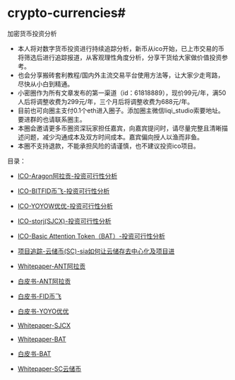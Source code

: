 # crypto-currencies#
加密货币投资分析

* 本人将对数字货币投资进行持续追踪分析，新币从ico开始，已上市交易的币将筛选后进行追踪报道，从客观理性角度分析，分享干货给大家做价值投资参考。 
* 也会分享搬砖套利教程/国内外主流交易平台使用方法等，让大家少走弯路，尽快从小白到精通。
* 小密圈作为所有文章发布的第一渠道（id：61818889），现价99元/年，满50人后将调整收费为299元/年，三个月后将调整收费为688元/年。 
* 目前也可向圈主支付0.1个eth进入圈子。添加圈主微信liqi_studio索要地址。要进群的也请联系圈主。 
* 本圈会邀请更多币圈资深玩家担任嘉宾，向嘉宾提问时，请尽量完整且清晰描述问题，减少沟通成本及双方时间成本。嘉宾偏向授人以渔而非鱼。 
* 本圈不支持退款，不能承担风险的请谨慎，也不建议投资ico项目。


目录：

* [ICO-Aragon阿拉贡-投资可行性分析
](https://github.com/weihaiyan/crypto-currencies/blob/master/aragon.ant.%E9%98%BF%E6%8B%89%E8%B4%A1/ICO-Aragon%E9%98%BF%E6%8B%89%E8%B4%A1-%E6%8A%95%E8%B5%84%E5%8F%AF%E8%A1%8C%E6%80%A7%E5%88%86%E6%9E%90.md)
* [ICO-BITFID币飞-投资可行性分析
](https://github.com/weihaiyan/crypto-currencies/blob/master/bitfid.fid.%E5%B8%81%E9%A3%9E/ICO-BITFID%E5%B8%81%E9%A3%9E-%E6%8A%95%E8%B5%84%E5%8F%AF%E8%A1%8C%E6%80%A7%E5%88%86%E6%9E%90.md)
* [ICO-YOYOW优优-投资可行性分析
](https://github.com/weihaiyan/crypto-currencies/blob/master/yoyow.yoyo.%E4%BC%98%E4%BC%98/ICO-YOYOW%E4%BC%98%E4%BC%98-%E6%8A%95%E8%B5%84%E5%8F%AF%E8%A1%8C%E6%80%A7%E5%88%86%E6%9E%90.md)
* [ICO-storj(SJCX)-投资可行性分析
](https://github.com/weihaiyan/crypto-currencies/blob/master/storj.%20SJCX/ICO-storj(SJCX)-%E6%8A%95%E8%B5%84%E5%8F%AF%E8%A1%8C%E6%80%A7%E5%88%86%E6%9E%90.md)
* [ICO-Basic Attention Token（BAT）-投资可行性分析
](https://github.com/weihaiyan/crypto-currencies/blob/master/basia%20attention%20takoen.BAT/ICO-Basic%20Attention%20Token%EF%BC%88BAT%EF%BC%89-%E6%8A%95%E8%B5%84%E5%8F%AF%E8%A1%8C%E6%80%A7%E5%88%86%E6%9E%90.md)
* [项目追踪-云储币(SC)-sia如何让云储存去中心化及项目进](https://github.com/weihaiyan/crypto-currencies/blob/master/sia.SC.%E4%BA%91%E5%82%A8%E5%B8%81/sia(SC)%E4%BA%91%E5%82%A8%E5%B8%81%E6%8A%80%E6%9C%AF%E5%B1%82%E9%9D%A2%E5%8F%8A%E5%BA%94%E7%94%A8%E5%88%86%E6%9E%90.md)



* [Whitepaper-ANT阿拉贡](https://github.com/weihaiyan/crypto-currencies/blob/master/aragon.ant.%E9%98%BF%E6%8B%89%E8%B4%A1/Aragon-Whitepaper.pdf)
* [白皮书-ANT阿拉贡](https://github.com/weihaiyan/crypto-currencies/blob/master/aragon.ant.%E9%98%BF%E6%8B%89%E8%B4%A1/%E9%98%BF%E6%8B%89%E8%B4%A1-%E7%99%BD%E7%9A%AE%E4%B9%A6.pdf)
* [白皮书-FID币飞](https://github.com/weihaiyan/crypto-currencies/blob/master/bitfid.fid.%E5%B8%81%E9%A3%9E/BITFID-ICO-%E7%99%BD%E7%9A%AE%E4%B9%A6-V1.0.pdf)
* [白皮书-YOYO优优](https://github.com/weihaiyan/crypto-currencies/blob/master/yoyow.yoyo.%E4%BC%98%E4%BC%98/yoyow-%E7%99%BD%E7%9A%AE%E4%B9%A6.pdf)
* [Whitepaper-SJCX](https://github.com/weihaiyan/crypto-currencies/blob/master/storj.%20SJCX/storj-whitepaper.pdf)
* [Whitepaper-BAT](https://github.com/weihaiyan/crypto-currencies/blob/master/basia%20attention%20takoen.BAT/BasicAttentionTokenWhitePaper.pdf)
* [白皮书-BAT](https://github.com/weihaiyan/crypto-currencies/blob/master/basia%20attention%20takoen.BAT/bat%E4%B8%AD%E6%96%87%E7%99%BD%E7%9A%AE%E4%B9%A6.pdf)
* [Whitepaper-SC云储币](https://github.com/weihaiyan/crypto-currencies/blob/master/sia.SC.%E4%BA%91%E5%82%A8%E5%B8%81/whitepaper-sc.pdf)


